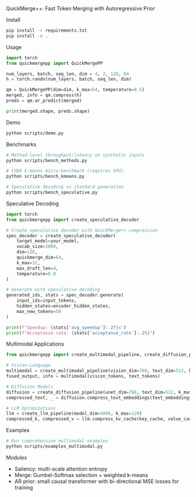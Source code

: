 QuickMerge++: Fast Token Merging with Autoregressive Prior

Install
```bash
pip install -r requirements.txt
pip install -e .
```

Usage
```python
import torch
from quickmergepp import QuickMergePP

num_layers, batch, seq_len, dim = 4, 2, 128, 64
h = torch.randn(num_layers, batch, seq_len, dim)

qm = QuickMergePP(dim=dim, k_max=54, temperature=0.5)
merged, info = qm.compress(h)
preds = qm.ar_predict(merged)

print(merged.shape, preds.shape)
```

Demo
```bash
python scripts/demo.py
```

Benchmarks
```bash
# Method-level throughput/latency on synthetic inputs
python scripts/bench_methods.py

# CUDA k-means micro-benchmark (requires GPU)
python scripts/bench_kmeans.py

# Speculative decoding vs standard generation
python scripts/bench_speculative.py
```

Speculative Decoding
```python
import torch
from quickmergepp import create_speculative_decoder

# Create speculative decoder with QuickMerge++ compression
spec_decoder = create_speculative_decoder(
    target_model=your_model,
    vocab_size=1000,
    dim=128,
    quickmerge_dim=64,
    k_max=32,
    max_draft_len=4,
    temperature=0.8
)

# Generate with speculative decoding
generated_ids, stats = spec_decoder.generate(
    input_ids=input_tokens,
    hidden_states=encoder_hidden_states,
    max_new_tokens=50
)

print(f"Speedup: {stats['avg_speedup']:.2f}x")
print(f"Acceptance rate: {stats['acceptance_rate']:.2%}")
```

Multimodal Applications
```python
from quickmergepp import create_multimodal_pipeline, create_diffusion_pipeline, create_llm_pipeline

# Vision-Language
multimodal = create_multimodal_pipeline(vision_dim=768, text_dim=512, k_max=64)
fused_output, info = multimodal(vision_tokens, text_tokens)

# Diffusion Models
diffusion = create_diffusion_pipeline(unet_dim=768, text_dim=512, k_max=32)
compressed_text, _ = diffusion.compress_text_embeddings(text_embeddings)

# LLM Optimizations
llm = create_llm_pipeline(model_dim=4096, k_max=128)
compressed_k, compressed_v = llm.compress_kv_cache(key_cache, value_cache)
```

Examples
```bash
# Run comprehensive multimodal examples
python scripts/examples_multimodal.py
```

Modules
- Saliency: multi-scale attention entropy
- Merge: Gumbel-Softmax selection + weighted k-means
- AR prior: small causal transformer with bi-directional MSE losses for training
